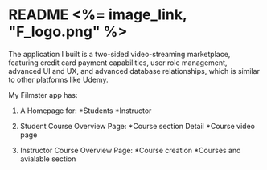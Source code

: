 # README <%= image_link, "F_logo.png" %>

The application I built is a two-sided video-streaming marketplace, featuring credit card payment capabilities, user role management, advanced UI and UX, and advanced database relationships, which is similar to other platforms like Udemy.

My Filmster app has:

  1. A Homepage for:
    *Students
    *Instructor
  
  2. Student Course Overview Page:
    *Course section Detail
    *Course video page
    
  3. Instructor Course Overview Page:
    *Course creation
    *Courses and avialable section

